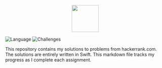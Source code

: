 <p align="center">
    <a href="https://www.hackerrank.com/Suns4ine">
        <img height=85 src="https://d3keuzeb2crhkn.cloudfront.net/hackerrank/assets/styleguide/logo_wordmark-f5c5eb61ab0a154c3ed9eda24d0b9e31.svg">
    </a>
</p>

![Language](https://img.shields.io/badge/Language-Swift-orange.svg)
![Challenges](https://img.shields.io/badge/Challenges-1_Complete-green.svg)

This repository contains my solutions to problems from hackerrank.com. The solutions are entirely written in Swift. This markdown file tracks my progress as I complete each assignment.

